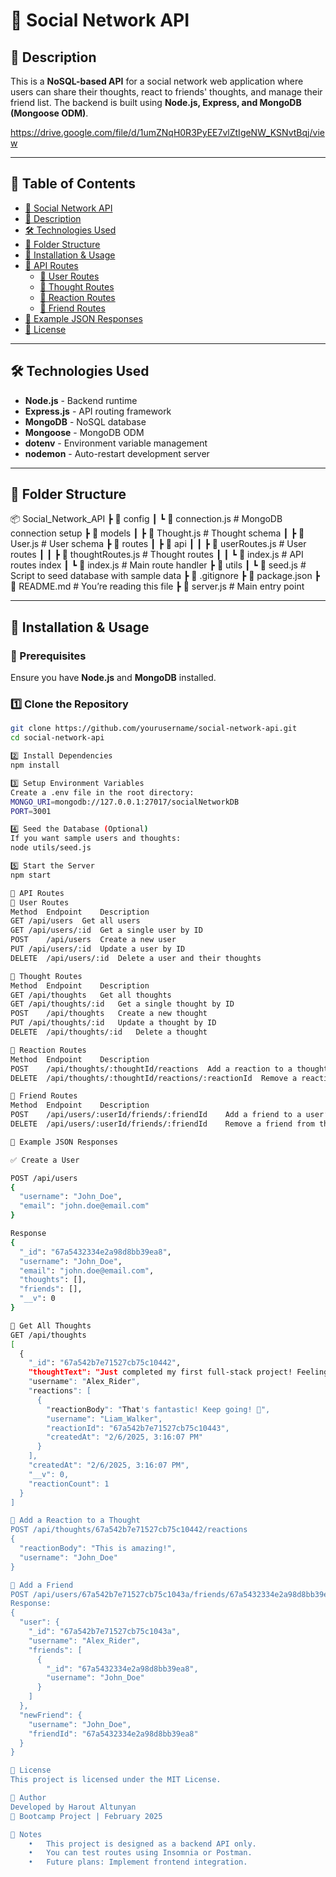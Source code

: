 # **📌 Social Network API**

## **🚀 Description**
This is a **NoSQL-based API** for a social network web application where users can share their thoughts, react to friends' thoughts, and manage their friend list. The backend is built using **Node.js, Express, and MongoDB (Mongoose ODM)**.

https://drive.google.com/file/d/1umZNqH0R3PyEE7vlZtIgeNW_KSNvtBqj/view


---

## **📖 Table of Contents**
- [📌 Social Network API](#-social-network-api)
- [🚀 Description](#-description)
- [🛠️ Technologies Used](#️-technologies-used)
- [📂 Folder Structure](#-folder-structure)
- [🚀 Installation & Usage](#-installation--usage)
- [📡 API Routes](#-api-routes)
  - [📌 User Routes](#-user-routes)
  - [💭 Thought Routes](#-thought-routes)
  - [💬 Reaction Routes](#-reaction-routes)
  - [👥 Friend Routes](#-friend-routes)
- [📌 Example JSON Responses](#-example-json-responses)
- [📝 License](#-license)

---

## **🛠️ Technologies Used**
- **Node.js** - Backend runtime
- **Express.js** - API routing framework
- **MongoDB** - NoSQL database
- **Mongoose** - MongoDB ODM
- **dotenv** - Environment variable management
- **nodemon** - Auto-restart development server

---

## **📂 Folder Structure**
📦 Social_Network_API
┣ 📂 config
┃ ┗ 📜 connection.js        # MongoDB connection setup
┣ 📂 models
┃ ┣ 📜 Thought.js           # Thought schema
┃ ┣ 📜 User.js              # User schema
┣ 📂 routes
┃ ┣ 📂 api
┃ ┃ ┣ 📜 userRoutes.js      # User routes
┃ ┃ ┣ 📜 thoughtRoutes.js   # Thought routes
┃ ┃ ┗ 📜 index.js           # API routes index
┃ ┗ 📜 index.js             # Main route handler
┣ 📂 utils
┃ ┗ 📜 seed.js              # Script to seed database with sample data
┣ 📜 .gitignore
┣ 📜 package.json
┣ 📜 README.md              # You’re reading this file
┣ 📜 server.js              # Main entry point

---

## **🚀 Installation & Usage**
### **🔧 Prerequisites**
Ensure you have **Node.js** and **MongoDB** installed.

### **1️⃣ Clone the Repository**
```bash
git clone https://github.com/yourusername/social-network-api.git
cd social-network-api

2️⃣ Install Dependencies
npm install

3️⃣ Setup Environment Variables
Create a .env file in the root directory:
MONGO_URI=mongodb://127.0.0.1:27017/socialNetworkDB
PORT=3001

4️⃣ Seed the Database (Optional)
If you want sample users and thoughts:
node utils/seed.js

5️⃣ Start the Server
npm start

📡 API Routes
📌 User Routes
Method	Endpoint	Description
GET	/api/users	Get all users
GET	/api/users/:id	Get a single user by ID
POST	/api/users	Create a new user
PUT	/api/users/:id	Update a user by ID
DELETE	/api/users/:id	Delete a user and their thoughts

💭 Thought Routes
Method	Endpoint	Description
GET	/api/thoughts	Get all thoughts
GET	/api/thoughts/:id	Get a single thought by ID
POST	/api/thoughts	Create a new thought
PUT	/api/thoughts/:id	Update a thought by ID
DELETE	/api/thoughts/:id	Delete a thought

💬 Reaction Routes
Method	Endpoint	Description
POST	/api/thoughts/:thoughtId/reactions	Add a reaction to a thought
DELETE	/api/thoughts/:thoughtId/reactions/:reactionId	Remove a reaction

👥 Friend Routes
Method	Endpoint	Description
POST	/api/users/:userId/friends/:friendId	Add a friend to a user’s friend list
DELETE	/api/users/:userId/friends/:friendId	Remove a friend from the 

📌 Example JSON Responses

✅ Create a User

POST /api/users
{
  "username": "John_Doe",
  "email": "john.doe@email.com"
}

Response
{
  "_id": "67a5432334e2a98d8bb39ea8",
  "username": "John_Doe",
  "email": "john.doe@email.com",
  "thoughts": [],
  "friends": [],
  "__v": 0
}

💭 Get All Thoughts
GET /api/thoughts
[
  {
    "_id": "67a542b7e71527cb75c10442",
    "thoughtText": "Just completed my first full-stack project! Feeling accomplished! 🚀",
    "username": "Alex_Rider",
    "reactions": [
      {
        "reactionBody": "That's fantastic! Keep going! 🎉",
        "username": "Liam_Walker",
        "reactionId": "67a542b7e71527cb75c10443",
        "createdAt": "2/6/2025, 3:16:07 PM"
      }
    ],
    "createdAt": "2/6/2025, 3:16:07 PM",
    "__v": 0,
    "reactionCount": 1
  }
]

💬 Add a Reaction to a Thought
POST /api/thoughts/67a542b7e71527cb75c10442/reactions
{
  "reactionBody": "This is amazing!",
  "username": "John_Doe"
}

👥 Add a Friend
POST /api/users/67a542b7e71527cb75c1043a/friends/67a5432334e2a98d8bb39ea8
Response:
{
  "user": {
    "_id": "67a542b7e71527cb75c1043a",
    "username": "Alex_Rider",
    "friends": [
      {
        "_id": "67a5432334e2a98d8bb39ea8",
        "username": "John_Doe"
      }
    ]
  },
  "newFriend": {
    "username": "John_Doe",
    "friendId": "67a5432334e2a98d8bb39ea8"
  }
}

📝 License
This project is licensed under the MIT License.

🚀 Author
Developed by Harout Altunyan
🎯 Bootcamp Project | February 2025

📌 Notes
	•	This project is designed as a backend API only.
	•	You can test routes using Insomnia or Postman.
	•	Future plans: Implement frontend integration.